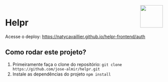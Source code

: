 <img src="./src/assets/img/quad1.png" align="right" width="72">

# Helpr
Acesse o deploy: https://natycavaillier.github.io/helpr-frontend/auth
## Como rodar este projeto?
1. Primeiramente faça o clone do repositório:
```git clone https://github.com/jose-almir/helpr.git```
2. Instale as dependências do projeto
```npm install```
